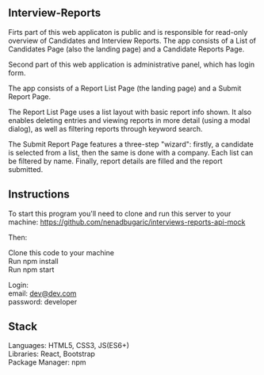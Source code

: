 

## Interview-Reports

Firts part of this web applicaton is public and is responsible for read-only overview of Candidates and Interview Reports. The app consists of a List of Candidates Page (also the landing page) and a Candidate Reports Page.

Second part of this web application is administrative panel, which has login form.

The app consists of a Report List Page (the landing page) and a Submit Report Page.

The Report List Page uses a list layout with basic report info shown. It also enables deleting entries and viewing reports in more detail (using a modal dialog), as well as filtering reports through keyword search.

The Submit Report Page features a three-step "wizard": firstly, a candidate is selected from a list, then the same is done with a company. Each list can be filtered by name. Finally, report details are filled and the report submitted.

## Instructions

To start this program you'll need to clone and run this server to your machine: https://github.com/nenadbugaric/interviews-reports-api-mock

Then:

Clone this code to your machine  
Run npm install  
Run npm start  

Login:  
   email: dev@dev.com  
   password: developer  


## Stack

Languages: HTML5, CSS3, JS(ES6+)  
Libraries: React, Bootstrap  
Package Manager: npm  
